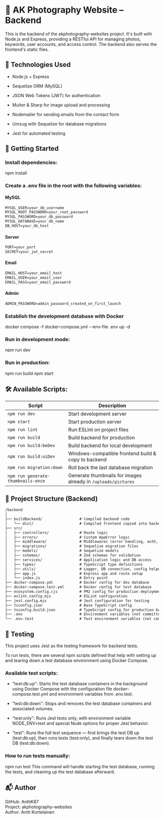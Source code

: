 # 📸 AK Photography Website – Backend

This is the backend of the akphotography-websites project. It's built with Node.js and Express, providing a RESTful API for managing photos, keywords, user accounts, and access control. The backend also serves the frontend's static files.

## 🔧 Technologies Used

- Node.js + Express

- Sequelize ORM (MySQL)

- JSON Web Tokens (JWT) for authentication

- Multer & Sharp for image upload and processing

- Nodemailer for sending emails from the contact form

- Umzug with Sequelize for database migrations

- Jest for automated testing

## 🚀 Getting Started

### Install dependencies:

npm install

### Create a .env file in the root with the following variables:

#### MySQL

```txt
MYSQL_USER=your_db_username
MYSQL_ROOT_PASSWORD=your_root_password
MYSQL_PASSWORD=your_db_password
MYSQL_DATABASE=your_db_name
DB_HOST=your_db_host
```

#### Server

```txt
PORT=your_port
SECRET=your_jwt_secret
```

#### Email

```txt
EMAIL_HOST=your_email_host
EMAIL_USER=your_email_user
EMAIL_PASS=your_email_password
```

#### Admin

```txt
ADMIN_PASSWORD=admin_password_created_on_first_launch
```

### Establish the development database with Docker

docker compose -f docker-compose.yml --env-file .env up -d

### Run in development mode:

npm run dev

### Run in production:

npm run build
npm start

## 🛠 Available Scripts:

| Script                             | Description                                                   |
| ---------------------------------- | ------------------------------------------------------------- |
| `npm run dev`                      | Start development server                                      |
| `npm start`                        | Start production server                                       |
| `npm run lint`                     | Run ESLint on project files                                   |
| `npm run build`                    | Build backend for production                                  |
| `npm run build:beDev`              | Build backend for local development                           |
| `npm run build:uiDev`              | Windows-compatible frontend build & copy to backend           |
| `npm run migration:down`           | Roll back the last database migration                         |
| `npm run generate-thumbnails-once` | Generate thumbnails for images already in `/uploads/pictures` |

## 📁 Project Structure (Backend)

```txt
/backend
│
├── buildBackend/                 # Compiled backend code
│   └── dist/                     # Compiled frontend copied into backend
├── src/
│   ├── controllers/              # Route logic
│   ├── errors/                   # Custom AppError logic
│   ├── middleware/               # Middlewares (error handling, auth, etc.)
│   ├── migrations/               # Sequelize migration files
│   ├── models/                   # Sequelize models
│   ├── schemas/                  # Zod schemas for validation
│   ├── services/                 # Application logic and DB access
│   ├── types/                    # TypeScript type definitions
│   ├── utils/                    # Logger, DB connection, config helpers
│   ├── app.js                    # Express app and route setup
│   └── index.js                  # Entry point
├── docker-compose.yml            # Docker config for dev database
├── docker-compose.test.yml       # Docker config for test database
├── ecosystem.config.cjs          # PM2 config for production deployment
├── eslint.config.mjs             # ESLint configuration
├── jest.config.mjs               # Jest configuration for testing
├── tsconfig.json                 # Base TypeScript config
├── tsconfig.build.json           # TypeScript config for production build
├── .env                          # Environment variables (not committed)
└── .env.test                     # Test environment variables (not committed)
```

## 🧪 Testing

This project uses Jest as the testing framework for backend tests.

To run tests, there are several npm scripts defined that help with setting up and tearing down a test database environment using Docker Compose.

### Available test scripts:

- "test:db:up": Starts the test database containers in the background using Docker Compose with the configuration file docker-compose.test.yml and environment variables from .env.test.

- "test:db:down": Stops and removes the test database containers and associated volumes.

- "test:only": Runs Jest tests only, with environment variable NODE_ENV=test and special Node options for proper Jest behavior.

- "test": Runs the full test sequence — first brings the test DB up (test:db:up), then runs tests (test:only), and finally tears down the test DB (test:db:down).

### How to run tests manually:

npm run test
This command will handle starting the test database, running the tests, and cleaning up the test database afterward.

## 📬 Author

GitHub: AnttiK87  
Project: akphotography-websites  
Author: Antti Kortelainen
